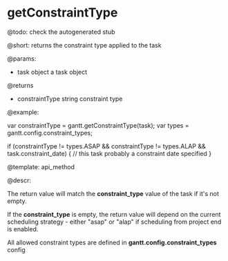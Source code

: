 getConstraintType
=============


@todo:
	check the autogenerated stub

@short:
	returns the constraint type applied to the task

@params:

- task 	object	a task object

@returns

- constraintType	string	constraint type


@example:

var constraintType = gantt.getConstraintType(task);
var types = gantt.config.constraint_types;

if (constraintType != types.ASAP && 
    constraintType != types.ALAP && task.constraint_date) {
    // this task probably a constraint date specified
}

@template:	api_method

@descr:

The return value will match the **constraint_type** value of the task if it's not empty.

If the **constraint_type** is empty, the return value will depend on the current scheduling strategy - either "asap" or "alap" if scheduling from project end is enabled.

All allowed constraint types are defined in **gantt.config.constraint_types** config